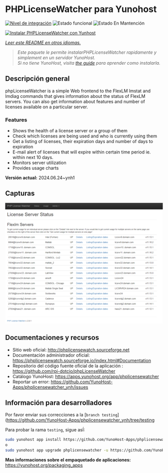 <!--
Este archivo README esta generado automaticamente<https://github.com/YunoHost/apps/tree/master/tools/readme_generator>
No se debe editar a mano.
-->

# PHPLicenseWatcher para Yunohost

[![Nivel de integración](https://dash.yunohost.org/integration/phplicensewatcher.svg)](https://dash.yunohost.org/appci/app/phplicensewatcher) ![Estado funcional](https://ci-apps.yunohost.org/ci/badges/phplicensewatcher.status.svg) ![Estado En Mantención](https://ci-apps.yunohost.org/ci/badges/phplicensewatcher.maintain.svg)

[![Instalar PHPLicenseWatcher con Yunhost](https://install-app.yunohost.org/install-with-yunohost.svg)](https://install-app.yunohost.org/?app=phplicensewatcher)

*[Leer este README en otros idiomas.](./ALL_README.md)*

> *Este paquete le permite instalarPHPLicenseWatcher rapidamente y simplement en un servidor YunoHost.*  
> *Si no tiene YunoHost, visita [the guide](https://yunohost.org/install) para aprender como instalarla.*

## Descripción general

phpLicenseWatcher is a simple Web frontend to the FlexLM lmstat and lmdiag commands that gives information about the status of FlexLM servers. You can also get information about features and number of licenses available on a particular server.

### Features

- Shows the health of a license server or a group of them
- Check which licenses are being used and who is currently using them
- Get a listing of licenses, their expiration days and number of days to expiration
- E-mail alert of licenses that will expire within certain time period ie. within next 10 days.
- Monitors server utilization
- Provides usage charts


**Versión actual:** 2024.06.24~ynh1

## Capturas

![Captura de PHPLicenseWatcher](./doc/screenshots/screenshot1.png)

## Documentaciones y recursos

- Sitio web oficial: <http://phplicensewatch.sourceforge.net>
- Documentación administrador oficial: <https://phplicensewatch.sourceforge.io/index.html#Documentation>
- Repositorio del código fuente oficial de la aplicación : <https://github.com/rpi-dotcio/phpLicenseWatcher>
- Catálogo YunoHost: <https://apps.yunohost.org/app/phplicensewatcher>
- Reportar un error: <https://github.com/YunoHost-Apps/phplicensewatcher_ynh/issues>

## Información para desarrolladores

Por favor enviar sus correcciones a la [`branch testing`](https://github.com/YunoHost-Apps/phplicensewatcher_ynh/tree/testing

Para probar la rama `testing`, sigue asÍ:

```bash
sudo yunohost app install https://github.com/YunoHost-Apps/phplicensewatcher_ynh/tree/testing --debug
o
sudo yunohost app upgrade phplicensewatcher -u https://github.com/YunoHost-Apps/phplicensewatcher_ynh/tree/testing --debug
```

**Mas informaciones sobre el empaquetado de aplicaciones:** <https://yunohost.org/packaging_apps>

